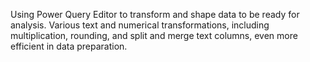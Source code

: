 Using Power Query Editor to transform and shape data to be ready for analysis. Various text and numerical transformations, including multiplication, rounding, and split and merge text columns, even more efficient in data preparation.
